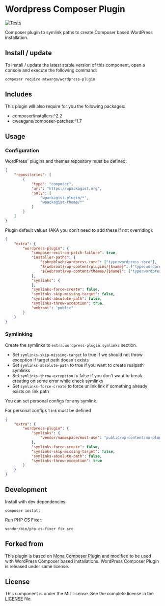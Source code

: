 # Wordpress Composer Plugin

[![Tests](https://github.com/mtwango/wordpress-plugin/actions/workflows/tests.yml/badge.svg)](https://github.com/mtwango/wordpress-plugin/actions/workflows/tests.yml)

Composer plugin to symlink paths to create Composer based WordPress installation.

## Install / update

To install / update the latest stable version of this component, open a console and execute the following command:

```
composer require mtwango/wordpress-plugin
```

## Includes

This plugin will also require for you the following packages:

- composer/installers:^2.2
- cweagans/composer-patches:^1.7

## Usage

### Configuration

WordPress' plugins and themes repository must be defined:

```json
{
    "repositories": [
        {
            "type": "composer",
            "url": "https://wpackagist.org",
            "only": [
                "wpackagist-plugin/*",
                "wpackagist-theme/*"
            ]
        }
    ]
}
```

Plugin default values (AKA you don't need to add these if not overriding):

```json
{
    "extra": {
        "wordpress-plugin": {
            "composer-exit-on-patch-failure": true,
            "installer-paths": {
                "johnpbloch/wordpress-core": ["type:wordpress-core"],
                "${webroot}/wp-content/plugins/{$name}": ["type:wordpress-plugin"],
                "${webroot}/wp-content/themes/{$name}": ["type:wordpress-theme"]
            },
            "symlinks": {
            },
            "symlinks-force-create": false,
            "symlinks-skip-missing-target": false,
            "symlinks-absolute-path": false,
            "symlinks-throw-exception": true,
            "webroot": "public"
        }
    }
}
```

### Symlinking

Create the symlinks to `extra.wordpress-plugin.symlinks` section.

- Set `symlinks-skip-missing-target` to true if we should not throw exception if target path doesn't exists
- Set `symlinks-absolute-path` to true if you want to create realpath symlinks
- Set `symlinks-throw-exception` to false if you don't want to break creating on some error while check symlinks
- Set `symlinks-force-create` to force unlink link if something already exists on link path

You can set personal configs for any symlink.

For personal configs `link` must be defined

```json
{
    "extra": {
        "wordpress-plugin": {
            "symlinks": {
                "vendor/namespace/must-use": "public/wp-content/mu-plugins/must-use"
            },
            "symlinks-force-create": false,
            "symlinks-skip-missing-target": false,
            "symlinks-absolute-path": false,
            "symlinks-throw-exception": true
        }
    }
}
```

## Development

Install with dev dependencies:

```
composer install
```

Run PHP CS Fixer:

```
vendor/bin/php-cs-fixer fix src
```

## Forked from

This plugin is based on [Mona Composer Plugin](https://github.com/druidfi/mona-plugin) and modified to be used with
WordPress Composer based installations. WordPress Composer Plugin is released under same license.

## License

This component is under the MIT license. See the complete license in the [LICENSE](LICENSE) file.
